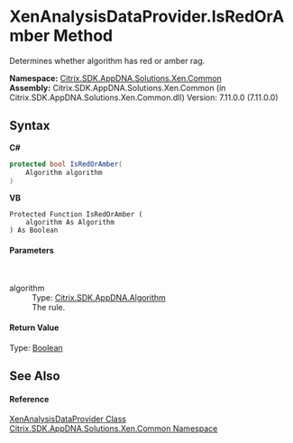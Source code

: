 # XenAnalysisDataProvider.IsRedOrAmber Method 
 

Determines whether algorithm has red or amber rag.

**Namespace:**&nbsp;[Citrix.SDK.AppDNA.Solutions.Xen.Common](013dc694-c357-448d-ed5a-b5c48a7f6852.md)<br />**Assembly:**&nbsp;Citrix.SDK.AppDNA.Solutions.Xen.Common (in Citrix.SDK.AppDNA.Solutions.Xen.Common.dll) Version: 7.11.0.0 (7.11.0.0)

## Syntax

**C#**
```csharp
protected bool IsRedOrAmber(
	Algorithm algorithm
)
```

**VB**
```vbnet
Protected Function IsRedOrAmber ( 
	algorithm As Algorithm
) As Boolean
```


#### Parameters
&nbsp;<dl><dt>algorithm</dt><dd>Type: <a href="00083171-3db1-bd94-3ed1-e2b5477edbe0">Citrix.SDK.AppDNA.Algorithm</a><br />The rule.</dd></dl>

#### Return Value
Type: <a href="http://msdn2.microsoft.com/en-us/library/a28wyd50" target="_blank">Boolean</a><br />

## See Also


#### Reference
<a href="3f6d434e-9e52-6912-18bf-ccc856ba06d7">XenAnalysisDataProvider Class</a><br /><a href="013dc694-c357-448d-ed5a-b5c48a7f6852">Citrix.SDK.AppDNA.Solutions.Xen.Common Namespace</a><br />